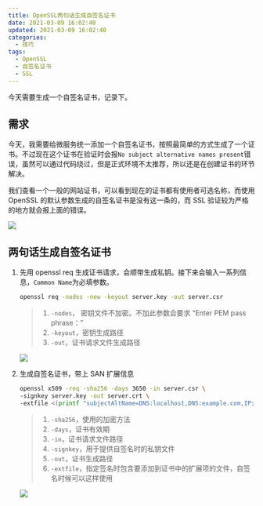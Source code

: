 ```yaml
---
title: OpenSSL两句话生成自签名证书
date: 2021-03-09 16:02:40
updated: 2021-03-09 16:02:40
categories:
  - 技巧
tags:
  - OpenSSL
  - 自签名证书
  - SSL
---
```


今天需要生成一个自签名证书，记录下。

<!--more-->

## 需求

今天，我需要给微服务统一添加一个自签名证书，按照最简单的方式生成了一个证书。不过现在这个证书在验证时会报`No subject alternative names present`错误，虽然可以通过代码绕过，但是正式环境不太推荐，所以还是在创建证书的环节解决。

我们查看一个一般的网站证书，可以看到现在的证书都有使用者可选名称，而使用 OpenSSL 的默认参数生成的自签名证书是没有这一条的，而 SSL 验证较为严格的地方就会报上面的错误。

![](https://img.iszy.xyz/20210309172353.png)

## 两句话生成自签名证书

1. 先用 openssl req 生成证书请求，会顺带生成私钥。接下来会输入一系列信息，`Common Name`为必填参数。

   ```bash
   openssl req -nodes -new -keyout server.key -out server.csr
   ```

   > 1. `-nodes`， 密钥文件不加密。不加此参数会要求 “Enter PEM pass phrase：”
   > 2. `-keyout`，密钥生成路径
   > 3. `-out`，证书请求文件生成路径

   ![](https://img.iszy.xyz/20210309173008.png)

2. 生成自签名证书，带上 SAN 扩展信息

   ```bash
   openssl x509 -req -sha256 -days 3650 -in server.csr \
   -signkey server.key -out server.crt \
   -extfile <(printf "subjectAltName=DNS:localhost,DNS:example.com,IP:192.168.1.1,IP:127.0.0.1")
   ```

   > 1. `-sha256`，使用的加密方法
   > 2. `-days`，证书有效期
   > 3. `-in`，证书请求文件路径
   > 4. `-signkey`，用于提供自签名时的私钥文件
   > 5. `-out`，证书生成路径
   > 6. `-extfile`，指定签名时包含要添加到证书中的扩展项的文件，自签名时候可以这样使用

   ![](https://img.iszy.xyz/20210309173723.png)
